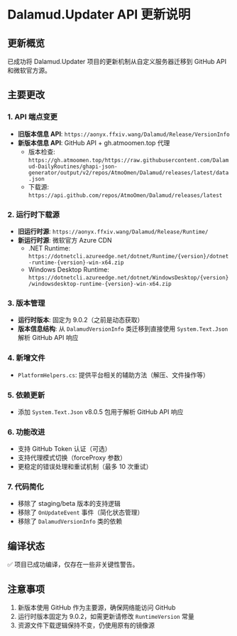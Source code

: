 # Dalamud.Updater API 更新说明

## 更新概览
已成功将 Dalamud.Updater 项目的更新机制从自定义服务器迁移到 GitHub API 和微软官方源。

## 主要更改

### 1. API 端点变更
- **旧版本信息 API**: `https://aonyx.ffxiv.wang/Dalamud/Release/VersionInfo`
- **新版本信息 API**: GitHub API + gh.atmoomen.top 代理
  - 版本检查: `https://gh.atmoomen.top/https://raw.githubusercontent.com/Dalamud-DailyRoutines/ghapi-json-generator/output/v2/repos/AtmoOmen/Dalamud/releases/latest/data.json`
  - 下载源: `https://api.github.com/repos/AtmoOmen/Dalamud/releases/latest`

### 2. 运行时下载源
- **旧运行时源**: `https://aonyx.ffxiv.wang/Dalamud/Release/Runtime/`
- **新运行时源**: 微软官方 Azure CDN
  - .NET Runtime: `https://dotnetcli.azureedge.net/dotnet/Runtime/{version}/dotnet-runtime-{version}-win-x64.zip`
  - Windows Desktop Runtime: `https://dotnetcli.azureedge.net/dotnet/WindowsDesktop/{version}/windowsdesktop-runtime-{version}-win-x64.zip`

### 3. 版本管理
- **运行时版本**: 固定为 9.0.2（之前是动态获取）
- **版本信息结构**: 从 `DalamudVersionInfo` 类迁移到直接使用 `System.Text.Json` 解析 GitHub API 响应

### 4. 新增文件
- `PlatformHelpers.cs`: 提供平台相关的辅助方法（解压、文件操作等）

### 5. 依赖更新
- 添加 `System.Text.Json` v8.0.5 包用于解析 GitHub API 响应

### 6. 功能改进
- 支持 GitHub Token 认证（可选）
- 支持代理模式切换（forceProxy 参数）
- 更稳定的错误处理和重试机制（最多 10 次重试）

### 7. 代码简化
- 移除了 staging/beta 版本的支持逻辑
- 移除了 `OnUpdateEvent` 事件（简化状态管理）
- 移除了 `DalamudVersionInfo` 类的依赖

## 编译状态
✅ 项目已成功编译，仅存在一些非关键性警告。

## 注意事项
1. 新版本使用 GitHub 作为主要源，确保网络能访问 GitHub
2. 运行时版本固定为 9.0.2，如需更新请修改 `RuntimeVersion` 常量
3. 资源文件下载逻辑保持不变，仍使用原有的镜像源